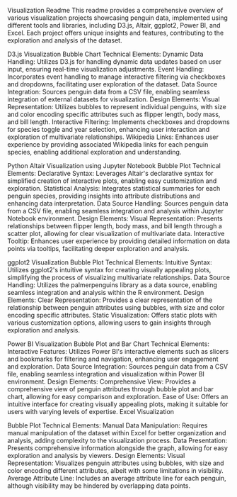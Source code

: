 Visualization Readme
This readme provides a comprehensive overview of various visualization projects showcasing penguin data, implemented using different tools and libraries, including D3.js, Altair, ggplot2, Power BI, and Excel. Each project offers unique insights and features, contributing to the exploration and analysis of the dataset.

D3.js Visualization
Bubble Chart
Technical Elements:
Dynamic Data Handling: Utilizes D3.js for handling dynamic data updates based on user input, ensuring real-time visualization adjustments.
Event Handling: Incorporates event handling to manage interactive filtering via checkboxes and dropdowns, facilitating user exploration of the dataset.
Data Source Integration: Sources penguin data from a CSV file, enabling seamless integration of external datasets for visualization.
Design Elements:
Visual Representation: Utilizes bubbles to represent individual penguins, with size and color encoding specific attributes such as flipper length, body mass, and bill length.
Interactive Filtering: Implements checkboxes and dropdowns for species toggle and year selection, enhancing user interaction and exploration of multivariate relationships.
Wikipedia Links: Enhances user experience by providing associated Wikipedia links for each penguin species, enabling additional exploration and understanding.

Python Altair Visualization using Jupyter Notebook
Bubble Plot
Technical Elements:
Declarative Syntax: Leverages Altair's declarative syntax for simplified creation of interactive plots, enabling easy customization and exploration.
Statistical Analysis: Integrates statistical summaries for each penguin species, providing insights into attribute distributions and enhancing data interpretation.
Data Source Handling: Sources penguin data from a CSV file, enabling seamless integration and analysis within Jupyter Notebook environment.
Design Elements:
Visual Representation: Presents relationships between flipper length, body mass, and bill length through a scatter plot, allowing for clear visualization of multivariate data.
Interactive Tooltip: Enhances user experience by providing detailed information on data points via tooltips, facilitating deeper exploration and analysis.

ggplot2 Visualization
Bubble Plot
Technical Elements:
Intuitive Syntax: Utilizes ggplot2's intuitive syntax for creating visually appealing plots, simplifying the process of visualizing multivariate relationships.
Data Source Handling: Utilizes the palmerpenguins library as a data source, enabling seamless integration and analysis within the R environment.
Design Elements:
Clear Representation: Provides a clear representation of the relationship between penguin attributes using bubbles, with size and color encoding specific attributes.
Static Visualization: Offers static plots with various customization options, allowing users to gain insights through exploration and analysis.

Power BI Visualization
Bubble Plot and Bar Chart
Technical Elements:
Interactive Features: Utilizes Power BI's interactive elements such as slicers and bookmarks for filtering and navigation, enhancing user engagement and exploration.
Data Source Integration: Sources penguin data from a CSV file, enabling seamless integration and visualization within Power BI environment.
Design Elements:
Comprehensive View: Provides a comprehensive view of penguin attributes through bubble plot and bar chart, allowing for easy comparison and exploration.
Ease of Use: Offers an intuitive interface for creating visually appealing plots, making it suitable for users with varying levels of expertise.
Excel Visualization

Bubble Plot
Technical Elements:
Manual Data Manipulation: Requires manual manipulation of the dataset within Excel for better organization and analysis, adding complexity to the visualization process.
Data Presentation: Presents comprehensive information alongside the graph, allowing for easy exploration and analysis by viewers.
Design Elements:
Visual Representation: Visualizes penguin attributes using bubbles, with size and color encoding different attributes, albeit with some limitations in visibility.
Average Attribute Line: Includes an average attribute line for each penguin, although visibility may be hindered by overlapping data points.
